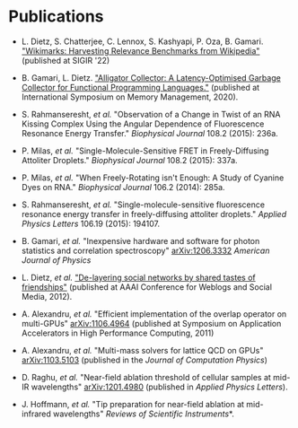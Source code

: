 # Publications

* L. Dietz, S. Chatterjee, C. Lennox, S. Kashyapi, P. Oza, B. Gamari.
  ["Wikimarks: Harvesting Relevance Benchmarks from Wikipedia"](https://dl.acm.org/doi/10.1145/3477495.3531731)
  (published at SIGIR '22)

* B. Gamari, L. Dietz. ["Alligator Collector: A Latency-Optimised Garbage
  Collector for Functional Programming Languages."](/media/papers/ismm2020-alligator-collector.pdf) (published at International
  Symposium on Memory Management, 2020).

* S. Rahmanseresht, *et al.* "Observation of a Change in Twist of an RNA
  Kissing Complex Using the Angular Dependence of Fluorescence Resonance Energy
  Transfer." *Biophysical Journal* 108.2 (2015): 236a.

* P. Milas, *et al.* "Single-Molecule-Sensitive FRET in Freely-Diffusing
  Attoliter Droplets." *Biophysical Journal* 108.2 (2015): 337a.

* P. Milas, *et al.* "When Freely-Rotating isn't Enough: A Study of Cyanine
  Dyes on RNA." *Biophysical Journal* 106.2 (2014): 285a.

* S. Rahmanseresht, *et al.* "Single-molecule-sensitive fluorescence
  resonance energy transfer in freely-diffusing attoliter droplets." *Applied
  Physics Letters* 106.19 (2015): 194107.

* B. Gamari, *et al.* "Inexpensive hardware and software for photon
  statistics and correlation spectroscopy"
  [arXiv:1206.3332](http://arxiv.org/abs/1206.3332) *American Journal of Physics*

* L. Dietz, *et al.*
  ["De-layering social networks by shared tastes of friendships"](/media/papers/icswm2012-delayer.pdf)
  (published at AAAI Conference for Weblogs and Social Media, 2012).

* A. Alexandru, *et al.* "Efficient implementation of the overlap
  operator on multi-GPUs"
  [arXiv:1106.4964](http://arxiv.org/pdf/1106.4964) (published at
  Symposium on Application Accelerators in High Performance
  Computing, 2011)

* A. Alexandru, *et al.* "Multi-mass solvers for lattice QCD on
  GPUs" [arXiv:1103.5103](http://arxiv.org/pdf/1103.5103) (published
  in the *Journal of Computation Physics*)

* D. Raghu, *et al.* "Near-field ablation threshold of cellular
  samples at mid-IR wavelengths"
  [arXiv:1201.4980](http://arxiv.org/abs/1201.4980) (published in
  *Applied Physics Letters*).

* J. Hoffmann, *et al.* "Tip preparation for near-field ablation at
  mid-infrared wavelengths" *Reviews of Scientific Instruments**.
